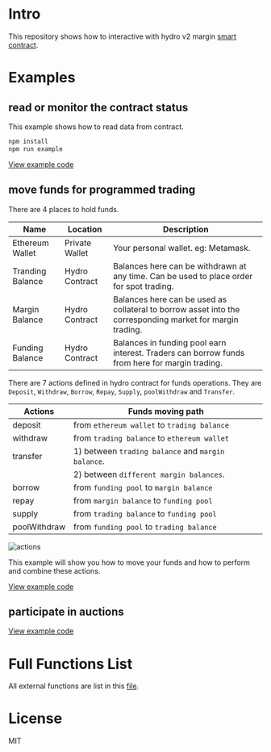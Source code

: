 # Intro

This repository shows how to interactive with hydro v2 margin [smart contract](https://github.com/HydroProtocol/protocol).

# Examples

## read or monitor the contract status

This example shows how to read data from contract.

```bash
npm install
npm run example
```

[View example code](./examples/reader.js)

## move funds for programmed trading

There are 4 places to hold funds.

| Name             | Location       | Description                                                                                               |
| ---------------- | -------------- | --------------------------------------------------------------------------------------------------------- |
| Ethereum Wallet  | Private Wallet | Your personal wallet. eg: Metamask.                                                                       |
| Tranding Balance | Hydro Contract | Balances here can be withdrawn at any time. Can be used to place order for spot trading.                  |
| Margin Balance   | Hydro Contract | Balances here can be used as collateral to borrow asset into the corresponding market for margin trading. |
| Funding Balance  | Hydro Contract | Balances in funding pool earn interest. Traders can borrow funds from here for margin trading.            |

There are 7 actions defined in hydro contract for funds operations. They are `Deposit`, `Withdraw`, `Borrow`, `Repay`, `Supply`, `poolWithdraw` and `Transfer`.

| Actions      | Funds moving path                                  |
| ------------ | -------------------------------------------------- |
| deposit      | from `ethereum wallet` to `trading balance`        |
| withdraw     | from `trading balance` to `ethereum wallet`        |
| transfer     | 1) between `trading balance` and `margin balance`. |
|              | 2) between `different margin balances`.            |
| borrow       | from `funding pool` to `margin balance`            |
| repay        | from `margin balance` to `funding pool`            |
| supply       | from `trading balance` to `funding pool`           |
| poolWithdraw | from `funding pool` to `trading balance`           |

![actions](https://raw.githubusercontent.com/hydroprotocol/contract-interations/master/assets/funds-operations.png)

This example will show you how to move your funds and how to perform and combine these actions.

[View example code](./examples/funds.js)

## participate in auctions

[View example code](./examples/auction.js)

# Full Functions List

All external functions are list in this [file](https://github.com/HydroProtocol/protocol/blob/master/contracts/ExternalFunctions.sol).

# License

MIT
